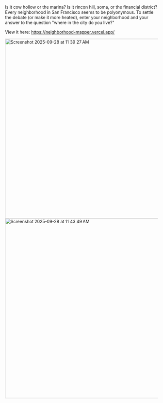 Is it cow hollow or the marina? Is it rincon hill, soma, or the financial district? Every neighborhood in San Francisco seems to be polyonymous. To settle the debate (or make it more heated), enter your neighborhood and your answer to the question "where in the city do you live?" 

View it here: https://neighborhood-mapper.vercel.app/

<img width="1136" height="589" alt="Screenshot 2025-09-28 at 11 39 27 AM" src="https://github.com/user-attachments/assets/54a417c8-43fc-492f-8188-fa85780822b8" />
<img width="1138" height="591" alt="Screenshot 2025-09-28 at 11 43 49 AM" src="https://github.com/user-attachments/assets/1f9320df-245d-4bc8-9418-5b9d6266c1fd" />
